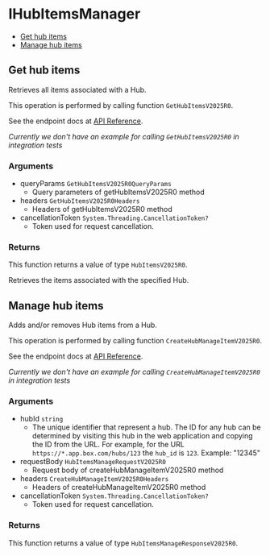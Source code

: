 # IHubItemsManager


- [Get hub items](#get-hub-items)
- [Manage hub items](#manage-hub-items)

## Get hub items

Retrieves all items associated with a Hub.

This operation is performed by calling function `GetHubItemsV2025R0`.

See the endpoint docs at
[API Reference](https://developer.box.com/reference/v2025.0/get-hub-items/).

*Currently we don't have an example for calling `GetHubItemsV2025R0` in integration tests*

### Arguments

- queryParams `GetHubItemsV2025R0QueryParams`
  - Query parameters of getHubItemsV2025R0 method
- headers `GetHubItemsV2025R0Headers`
  - Headers of getHubItemsV2025R0 method
- cancellationToken `System.Threading.CancellationToken?`
  - Token used for request cancellation.


### Returns

This function returns a value of type `HubItemsV2025R0`.

Retrieves the items associated with the specified Hub.


## Manage hub items

Adds and/or removes Hub items from a Hub.

This operation is performed by calling function `CreateHubManageItemV2025R0`.

See the endpoint docs at
[API Reference](https://developer.box.com/reference/v2025.0/post-hubs-id-manage-items/).

*Currently we don't have an example for calling `CreateHubManageItemV2025R0` in integration tests*

### Arguments

- hubId `string`
  - The unique identifier that represent a hub.  The ID for any hub can be determined by visiting this hub in the web application and copying the ID from the URL. For example, for the URL `https://*.app.box.com/hubs/123` the `hub_id` is `123`. Example: "12345"
- requestBody `HubItemsManageRequestV2025R0`
  - Request body of createHubManageItemV2025R0 method
- headers `CreateHubManageItemV2025R0Headers`
  - Headers of createHubManageItemV2025R0 method
- cancellationToken `System.Threading.CancellationToken?`
  - Token used for request cancellation.


### Returns

This function returns a value of type `HubItemsManageResponseV2025R0`.




